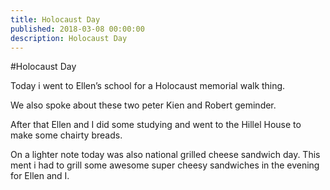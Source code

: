 ```yaml
---
title: Holocaust Day
published: 2018-03-08 00:00:00
description: Holocaust Day
---
```


#Holocaust Day


Today i went to Ellen’s school for a Holocaust memorial walk thing.

We also spoke about these two peter Kien and Robert geminder.

After that Ellen and I did some studying and went to the Hillel House
to make some chairty breads.

On a lighter note today was also national grilled cheese sandwich day.
This ment i had to grill some awesome super cheesy sandwiches in the evening
for Ellen and I.
